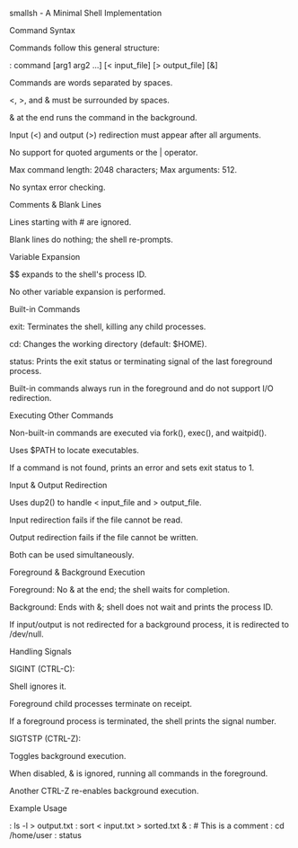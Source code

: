 smallsh - A Minimal Shell Implementation

Command Syntax

Commands follow this general structure:

: command [arg1 arg2 ...] [< input_file] [> output_file] [&]

Commands are words separated by spaces.

<, >, and & must be surrounded by spaces.

& at the end runs the command in the background.

Input (<) and output (>) redirection must appear after all arguments.

No support for quoted arguments or the | operator.

Max command length: 2048 characters; Max arguments: 512.

No syntax error checking.

Comments & Blank Lines

Lines starting with # are ignored.

Blank lines do nothing; the shell re-prompts.

Variable Expansion

$$ expands to the shell's process ID.

No other variable expansion is performed.

Built-in Commands

exit: Terminates the shell, killing any child processes.

cd: Changes the working directory (default: $HOME).

status: Prints the exit status or terminating signal of the last foreground process.

Built-in commands always run in the foreground and do not support I/O redirection.

Executing Other Commands

Non-built-in commands are executed via fork(), exec(), and waitpid().

Uses $PATH to locate executables.

If a command is not found, prints an error and sets exit status to 1.

Input & Output Redirection

Uses dup2() to handle < input_file and > output_file.

Input redirection fails if the file cannot be read.

Output redirection fails if the file cannot be written.

Both can be used simultaneously.

Foreground & Background Execution

Foreground: No & at the end; the shell waits for completion.

Background: Ends with &; shell does not wait and prints the process ID.

If input/output is not redirected for a background process, it is redirected to /dev/null.

Handling Signals

SIGINT (CTRL-C):

Shell ignores it.

Foreground child processes terminate on receipt.

If a foreground process is terminated, the shell prints the signal number.

SIGTSTP (CTRL-Z):

Toggles background execution.

When disabled, & is ignored, running all commands in the foreground.

Another CTRL-Z re-enables background execution.

Example Usage

: ls -l > output.txt
: sort < input.txt > sorted.txt &
: # This is a comment
: cd /home/user
: status

